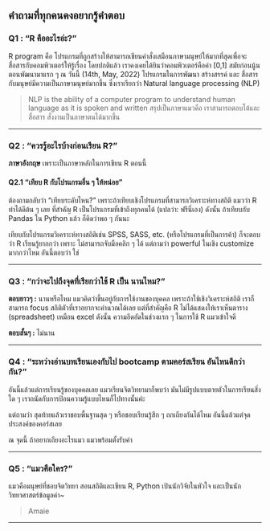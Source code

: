 ## คำถามที่ทุกคนคงอยากรู้คำตอบ


### Q1 : “R คืออะไรอ่ะ?”

R program คือ
โปรแกรมที่ถูกสร้างให้สามารถเขียนคำสั่งเสมือนภาษามนุษย์ให้มากที่สุดเพื่อจะสื่อสารกับคอมพิวเตอร์ให้รู้เรื่อง
โดยปกติแล้ว เราคงเคยได้ยินว่าคอมพิวเตอร์คือค่า \[0,1\]
สมัยก่อนนู้นตอนพัฒนามาแรก ๆ ณ วันนี้ (14th, May, 2022) โปรแกรมในการพัฒนา
สร้างสรรค์ และ สื่อสารกับมนุษย์มีความเป็นภาษามนุษย์มากขึ้น
ซึ่งเราเรียกว่า Natural language processing (NLP)

> NLP is the ability of a computer program to understand human language
> as it is spoken and written สรุปเป็นภาษาแมวคือ
> เราสามารถตอบโต้และสื่อสาร สั่งงานเป็นภาษาตนได้มากขึ้น

_______________________

### Q2 : “ควรรู้อะไรบ้างก่อนเรียน R?”

**ภาษาอังกฤษ** เพราะเป็นภาษาหลักในการเขียน R ตอนนี้

#### Q2.1 “เทียบ R กับโปรแกรมอื่น ๆ ให้หน่อย”

ต้องถามกลับว่า “เทียบระดับไหน?”
เพราะถ้าเทียบเชิงโปรแกรมที่สามารถวิเคราะห์ทางสถิติ แมวว่า R ทำได้ดีต้น ๆ
เลย ที่สำคัญ R เป็นโปรแกรมที่เข้าถึงทุกคนได้ (แปลว่า: ฟรีนี่เอง) ดังนั้น
ถ้าเทียบกับ Pandas ใน Python แล้ว ก็คิดว่าพอ ๆ กันนะ

เทียบกับโปรแกรมวิเคราะห์ทางสถิติเช่น SPSS, SASS, etc.
(หรือโปรแกรมที่เป็นการค้า) ก็จะตอบว่า R เรียนรู้ยากกว่า เพราะ
ไม่สามารถจับมือคลิก ๆ ได้ แต่ถามว่า powerful ในเชิง customize มากกว่าไหม
อันนี้ตอบว่า ใช่

________________________

### Q3 : “กว่าจะไปถึงจุดที่เรียกว่าใช้ R เป็น นานไหม?”

**ตอบยาวๆ :** นานหรือไหม แมวคิดว่าขึ้นอยู่กับการใช้งานของบุคคล
เพราะถ้าใช้เชิงวิเคราะห์สถิติ เราก็สามารถ focus
สถิติตัวที่เราอยากจะคำนวณได้เลย แต่ที่สำคัญคือ R
ไม่ได้แสดงให้เราเห็นตาราง (spreadsheet) เหมือน excel ดังนั้น
ความอึดอัดในช่วงแรก ๆ ในการใช้ R แมวเข้าใจดี

**ตอบสั้นๆ :** ไม่นาน

________________________

### Q4 : “ระหว่างอ่านบทเรียนเองกับไป bootcamp ตามคอร์สเรียน อันไหนดีกว่ากัน?”

อันนี้แล้วแต่การเรียนรู้ของบุคคลเลย แมวเรียนจิตวิทยามาก็พบว่า
มันไม่มีรูปแบบตายตัวในการเรียนสิ่งใด ๆ
เราถนัดกับการป้อนความรู้แบบไหนก็ไปทางนั้นค่ะ

แต่ถามว่า สุดท้ายแล้วเราชอบพื้นฐานสุด ๆ หรือชอบเรียนรู้สึก ๆ
ถกเถียงกันได้ไหม อันนี้แล้วแต่จุดประสงค์ของคอร์สเลย

ณ จุดนี้ ถ้าอยากเถียงอะไรแมว แมวพร้อมตั้งรับค่า


________________________

### Q5 : “แมวคือใคร?”

แมวคือมนุษย์ที่ชอบจิตวิทยา สอนสถิติและเขียน R, Python
เป้นนักวิจัยในหัวใจ และเป็นนักวิทยาศาสตร์ข้อมูลค่า~




> Amaie
_________________________




